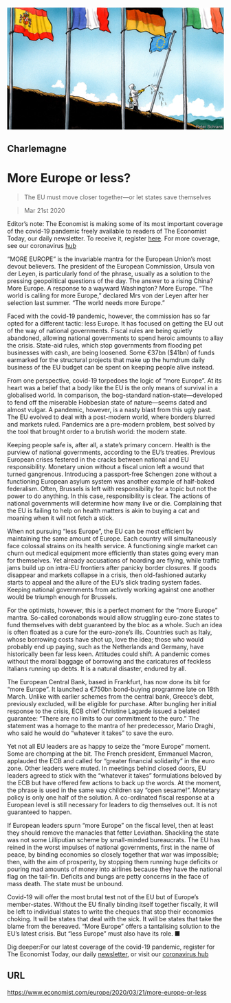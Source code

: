![](./images/20200321_EUD000_0.jpg)

## Charlemagne

# More Europe or less?

> The EU must move closer together—or let states save themselves

> Mar 21st 2020

Editor’s note: The Economist is making some of its most important coverage of the covid-19 pandemic freely available to readers of The Economist Today, our daily newsletter. To receive it, register [here](https://www.economist.com//newslettersignup). For more coverage, see our coronavirus [hub](https://www.economist.com//coronavirus)

“MORE EUROPE” is the invariable mantra for the European Union’s most devout believers. The president of the European Commission, Ursula von der Leyen, is particularly fond of the phrase, usually as a solution to the pressing geopolitical questions of the day. The answer to a rising China? More Europe. A response to a wayward Washington? More Europe. “The world is calling for more Europe,” declared Mrs von der Leyen after her selection last summer. “The world needs more Europe.”

Faced with the covid-19 pandemic, however, the commission has so far opted for a different tactic: less Europe. It has focused on getting the EU out of the way of national governments. Fiscal rules are being quietly abandoned, allowing national governments to spend heroic amounts to allay the crisis. State-aid rules, which stop governments from flooding pet businesses with cash, are being loosened. Some €37bn ($41bn) of funds earmarked for the structural projects that make up the humdrum daily business of the EU budget can be spent on keeping people alive instead.

From one perspective, covid-19 torpedoes the logic of “more Europe”. At its heart was a belief that a body like the EU is the only means of survival in a globalised world. In comparison, the bog-standard nation-state—developed to fend off the miserable Hobbesian state of nature—seems dated and almost vulgar. A pandemic, however, is a nasty blast from this ugly past. The EU evolved to deal with a post-modern world, where borders blurred and markets ruled. Pandemics are a pre-modern problem, best solved by the tool that brought order to a brutish world: the modern state.

Keeping people safe is, after all, a state’s primary concern. Health is the purview of national governments, according to the EU’s treaties. Previous European crises festered in the cracks between national and EU responsibility. Monetary union without a fiscal union left a wound that turned gangrenous. Introducing a passport-free Schengen zone without a functioning European asylum system was another example of half-baked federalism. Often, Brussels is left with responsibility for a topic but not the power to do anything. In this case, responsibility is clear. The actions of national governments will determine how many live or die. Complaining that the EU is failing to help on health matters is akin to buying a cat and moaning when it will not fetch a stick.

When not pursuing “less Europe”, the EU can be most efficient by maintaining the same amount of Europe. Each country will simultaneously face colossal strains on its health service. A functioning single market can churn out medical equipment more efficiently than states going every man for themselves. Yet already accusations of hoarding are flying, while traffic jams build up on intra-EU frontiers after panicky border closures. If goods disappear and markets collapse in a crisis, then old-fashioned autarky starts to appeal and the allure of the EU’s slick trading system fades. Keeping national governments from actively working against one another would be triumph enough for Brussels.

For the optimists, however, this is a perfect moment for the “more Europe” mantra. So-called coronabonds would allow struggling euro-zone states to fund themselves with debt guaranteed by the bloc as a whole. Such an idea is often floated as a cure for the euro-zone’s ills. Countries such as Italy, whose borrowing costs have shot up, love the idea; those who would probably end up paying, such as the Netherlands and Germany, have historically been far less keen. Attitudes could shift. A pandemic comes without the moral baggage of borrowing and the caricatures of feckless Italians running up debts. It is a natural disaster, endured by all.

The European Central Bank, based in Frankfurt, has now done its bit for “more Europe”. It launched a €750bn bond-buying programme late on 18th March. Unlike with earlier schemes from the central bank, Greece’s debt, previously excluded, will be eligible for purchase. After bungling her initial response to the crisis, ECB chief Christine Lagarde issued a belated guarantee: “There are no limits to our commitment to the euro.” The statement was a homage to the mantra of her predecessor, Mario Draghi, who said he would do “whatever it takes” to save the euro.

Yet not all EU leaders are as happy to seize the “more Europe” moment. Some are chomping at the bit. The French president, Emmanuel Macron, applauded the ECB and called for “greater financial solidarity” in the euro zone. Other leaders were muted. In meetings behind closed doors, EU leaders agreed to stick with the “whatever it takes” formulations beloved by the ECB but have offered few actions to back up the words. At the moment, the phrase is used in the same way children say “open sesame!”. Monetary policy is only one half of the solution. A co-ordinated fiscal response at a European level is still necessary for leaders to dig themselves out. It is not guaranteed to happen.

If European leaders spurn “more Europe” on the fiscal level, then at least they should remove the manacles that fetter Leviathan. Shackling the state was not some Lilliputian scheme by small-minded bureaucrats. The EU has reined in the worst impulses of national governments, first in the name of peace, by binding economies so closely together that war was impossible; then, with the aim of prosperity, by stopping them running huge deficits or pouring mad amounts of money into airlines because they have the national flag on the tail-fin. Deficits and bungs are petty concerns in the face of mass death. The state must be unbound.

Covid-19 will offer the most brutal test not of the EU but of Europe’s member-states. Without the EU finally binding itself together fiscally, it will be left to individual states to write the cheques that stop their economies choking. It will be states that deal with the sick. It will be states that take the blame from the bereaved. “More Europe” offers a tantalising solution to the EU’s latest crisis. But “less Europe” must also have its role. ■

Dig deeper:For our latest coverage of the covid-19 pandemic, register for The Economist Today, our daily [newsletter](https://www.economist.com//newslettersignup), or visit our [coronavirus hub](https://www.economist.com//coronavirus)

## URL

https://www.economist.com/europe/2020/03/21/more-europe-or-less
